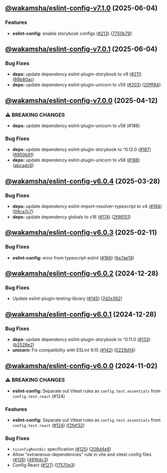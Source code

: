 ## [@wakamsha/eslint-config-v7.1.0](https://github.com/wakamsha/frontend-tools/compare/@wakamsha/eslint-config-v7.0.1...@wakamsha/eslint-config-v7.1.0) (2025-06-04)

### Features

* **eslint-config:** enable storybook configs ([#213](https://github.com/wakamsha/frontend-tools/issues/213)) ([7750b79](https://github.com/wakamsha/frontend-tools/commit/7750b7932cd0bd47a62f3649934411fd9800b0d5))

## [@wakamsha/eslint-config-v7.0.1](https://github.com/wakamsha/frontend-tools/compare/@wakamsha/eslint-config-v7.0.0...@wakamsha/eslint-config-v7.0.1) (2025-06-04)

### Bug Fixes

* **deps:** update dependency eslint-plugin-storybook to v9 ([#211](https://github.com/wakamsha/frontend-tools/issues/211)) ([89b80ac](https://github.com/wakamsha/frontend-tools/commit/89b80ac70e0c9a0eedc9e6abf375e9904444e0c6))
* **deps:** update dependency eslint-plugin-unicorn to v59 ([#203](https://github.com/wakamsha/frontend-tools/issues/203)) ([20fff84](https://github.com/wakamsha/frontend-tools/commit/20fff84ce48a2c8dff3270b29ebf27170367172c))

## [@wakamsha/eslint-config-v7.0.0](https://github.com/wakamsha/frontend-tools/compare/@wakamsha/eslint-config-v6.0.4...@wakamsha/eslint-config-v7.0.0) (2025-04-12)

### ⚠ BREAKING CHANGES

* **deps:** update dependency eslint-plugin-unicorn to v58 (#188)

### Bug Fixes

* **deps:** update dependency eslint-plugin-storybook to ^0.12.0 ([#187](https://github.com/wakamsha/frontend-tools/issues/187)) ([6950b91](https://github.com/wakamsha/frontend-tools/commit/6950b919085d2785da038ac9221c770d4e313f9c))
* **deps:** update dependency eslint-plugin-unicorn to v58 ([#188](https://github.com/wakamsha/frontend-tools/issues/188)) ([abcadc6](https://github.com/wakamsha/frontend-tools/commit/abcadc698590c5c7049efdae927409f2706f4fb0))

## [@wakamsha/eslint-config-v6.0.4](https://github.com/wakamsha/frontend-tools/compare/@wakamsha/eslint-config-v6.0.3...@wakamsha/eslint-config-v6.0.4) (2025-03-28)

### Bug Fixes

* **deps:** update dependency eslint-import-resolver-typescript to v4 ([#184](https://github.com/wakamsha/frontend-tools/issues/184)) ([09ca7c7](https://github.com/wakamsha/frontend-tools/commit/09ca7c7a2f8a9a6c1720b7058c24ef9bfdff914e))
* **deps:** update dependency globals to v16 ([#174](https://github.com/wakamsha/frontend-tools/issues/174)) ([2f98151](https://github.com/wakamsha/frontend-tools/commit/2f981516aff560c7f4be5328da10160bc7a5168e))

## [@wakamsha/eslint-config-v6.0.3](https://github.com/wakamsha/frontend-tools/compare/@wakamsha/eslint-config-v6.0.2...@wakamsha/eslint-config-v6.0.3) (2025-02-11)

### Bug Fixes

* **eslint-config:** error from typescript-eslint ([#166](https://github.com/wakamsha/frontend-tools/issues/166)) ([6e7ae19](https://github.com/wakamsha/frontend-tools/commit/6e7ae1908ab12fabda8a004e74e0ec6749dc6e41))

## [@wakamsha/eslint-config-v6.0.2](https://github.com/wakamsha/frontend-tools/compare/@wakamsha/eslint-config-v6.0.1...@wakamsha/eslint-config-v6.0.2) (2024-12-28)

### Bug Fixes

* Update eslint-plugin-testing-library ([#145](https://github.com/wakamsha/frontend-tools/issues/145)) ([7d2e362](https://github.com/wakamsha/frontend-tools/commit/7d2e3621c9baefe8a3b78d65ac2af7aeee7057b0))

## [@wakamsha/eslint-config-v6.0.1](https://github.com/wakamsha/frontend-tools/compare/@wakamsha/eslint-config-v6.0.0...@wakamsha/eslint-config-v6.0.1) (2024-12-28)

### Bug Fixes

* **deps:** update dependency eslint-plugin-storybook to ^0.11.0 ([#133](https://github.com/wakamsha/frontend-tools/issues/133)) ([b2528e2](https://github.com/wakamsha/frontend-tools/commit/b2528e2324469bc77df0866950335f331bb2530a))
* **unicorn:** Fix compatibility with ESLint 9.15 ([#142](https://github.com/wakamsha/frontend-tools/issues/142)) ([0229d14](https://github.com/wakamsha/frontend-tools/commit/0229d14c0d517750eb5cc5e08fc7f3bf27be5ec9))

## [@wakamsha/eslint-config-v6.0.0](https://github.com/wakamsha/frontend-tools/compare/@wakamsha/eslint-config-v5.0.2...@wakamsha/eslint-config-v6.0.0) (2024-11-02)

### ⚠ BREAKING CHANGES

* **eslint-config:** Separate out Vitest rules as `config.test.essentials` from `config.test.react` (#124)

### Features

* **eslint-config:** Separate out Vitest rules as `config.test.essentials` from `config.test.react` ([#124](https://github.com/wakamsha/frontend-tools/issues/124)) ([f2fef32](https://github.com/wakamsha/frontend-tools/commit/f2fef32d5395fa395273dea8fd84edf30a8c9243))

### Bug Fixes

* `tsconfigRootDir` specification ([#125](https://github.com/wakamsha/frontend-tools/issues/125)) ([208d4e8](https://github.com/wakamsha/frontend-tools/commit/208d4e81fef8d1296e51d13e997c5d31ef7d7e7f))
* Allow "extraneous-dependencies" rule in vite and vitest config files ([#126](https://github.com/wakamsha/frontend-tools/issues/126)) ([49164c3](https://github.com/wakamsha/frontend-tools/commit/49164c3dcd7486336e225b55981eff65d00d22bc))
* Config React ([#127](https://github.com/wakamsha/frontend-tools/issues/127)) ([17570e3](https://github.com/wakamsha/frontend-tools/commit/17570e3fe4dfd4b5e88e6bef34f04f256ac09f6c))
